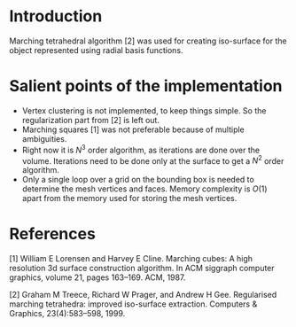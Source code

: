 # Introduction
Marching tetrahedral algorithm [2] was used for creating iso-surface for the object represented using radial basis functions.

# Salient points of the implementation
* Vertex clustering is not implemented, to keep things simple. So the regularization part from [2] is left out.
* Marching squares [1] was not preferable because of multiple ambiguities.
* Right now it is $N^3$ order algorithm, as iterations are done over the volume. Iterations need to be done only at the surface to get a $N^2$ order algorithm.
* Only a single loop over a grid on the bounding box is needed to determine the mesh vertices and faces. Memory complexity is $O(1)$ apart from the memory used for storing the mesh vertices.

# References
[1] William E Lorensen and Harvey E Cline. Marching cubes: A high resolution 3d
surface construction algorithm. In ACM siggraph computer graphics, volume 21,
pages 163–169. ACM, 1987.

[2] Graham M Treece, Richard W Prager, and Andrew H Gee. Regularised marching
tetrahedra: improved iso-surface extraction. Computers & Graphics, 23(4):583–598,
1999.
